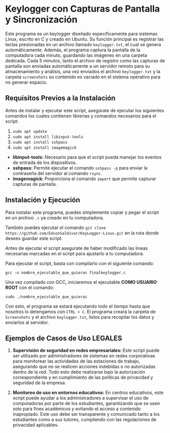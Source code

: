 # Keylogger con Capturas de Pantalla y Sincronización

Este programa es un keylogger diseñado específicamente para sistemas Linux, escrito en C y creado en Ubuntu. Su función principal es registrar las teclas presionadas en un archivo llamado `keylogger.txt`, el cual se genera automáticamente. Además, el programa captura la pantalla de la computadora cada minuto, guardando las imágenes en una carpeta dedicada. Cada 5 minutos, tanto el archivo de registro como las capturas de pantalla son enviadas automáticamente a un servidor remoto para su almacenamiento y análisis, una vez enviados el archivo `keylogger.txt` y la carpeta `screenshots` su contenido es vaciado en el sistema operativo para no generar espacio.

## Requisitos Previos a la Instalación

Antes de instalar y ejecutar este script, asegúrate de ejecutar los siguientes comandos los cuales contienen librerias y comandos necesarios para el script:

1. `sudo apt update`
2. `sudo apt install libinput-tools`
3. `sudo apt install sshpass`
4. `sudo apt install imagemagick`

- **libinput-tools:** Necesario para que el script pueda manejar los eventos de entrada de los dispositivos.
- **sshpass:** Permite ejecutar el comando `sshpass -p` para enviar la contraseña del servidor al comando `rsync`.
- **imagemagick:** Proporciona el comando `import` que permite capturar capturas de pantalla.

## Instalación y Ejecución

Para instalar este programa, puedes simplemente copiar y pegar el script en un archivo `.c` ya creado en tu computadora.

También puedes ejecutar el comando `git clone https://github.com/EdsonSaldivar/KeyLogger-Linux.git` en la ruta donde desees guardar este script.

Antes de ejecutar el script asegurate de haber modificado las lineas necesarias marcadas en el script para ajustarlo a tu computadora.

Para ejecutar el script, basta con compilarlo con el siguiente comando:

`gcc -o nombre_ejecutable_que_quieras finalkeylogger.c`

Una vez compilado con GCC, iniciaremos el ejecutable **COMO USUARIO ROOT** con el comando:

`sudo ./nombre_ejecutable_que_quieras`

Con esto, el programa se estará ejecutando todo el tiempo hasta que nosotros lo detengamos con `CTRL + C`. El programa creará la carpeta de `Screenshots` y el archivo `keylogger.txt`, listos para recopilar los datos y enviarlos al servidor.

## Ejemplos de Casos de Uso LEGALES

1. **Supervisión de seguridad en redes empresariales:**
   Este script puede ser utilizado por administradores de sistemas en redes corporativas para monitorear las actividades de las estaciones de trabajo, asegurando que no se realicen acciones indebidas o no autorizadas dentro de la red. Todo esto debe realizarse bajo la autorización correspondiente y en cumplimiento de las políticas de privacidad y seguridad de la empresa.

2. **Monitoreo de uso en entornos educativos:**
   En centros educativos, este script puede ayudar a los administradores a supervisar el uso de computadoras por parte de los estudiantes, garantizando que se usen solo para fines académicos y evitando el acceso a contenido inapropiado. Este uso debe ser transparente y comunicado tanto a los estudiantes como a sus tutores, cumpliendo con las regulaciones de privacidad aplicables.
